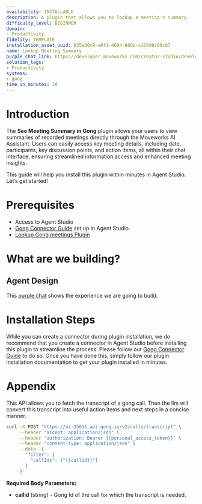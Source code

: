 ```yaml
---
availability: INSTALLABLE
description: A plugin that allows you to lookup a meeting's summary.
difficulty_level: BEGINNER
domain:
- Productivity
fidelity: TEMPLATE
installation_asset_uuid: 635ed0c9-a0f1-4604-880b-c106d9c60c87
name: Lookup Meeting Summary
purple_chat_link: https://developer.moveworks.com/creator-studio/developer-tools/purple-chat?conversation=%7B%22startTimestamp%22%3A%2211%3A43%2BAM%22%2C%22messages%22%3A%5B%7B%22parts%22%3A%5B%7B%22richText%22%3A%22I+want+a+recap+of+my+meetings+last+week.%22%7D%5D%2C%22role%22%3A%22user%22%7D%2C%7B%22parts%22%3A%5B%7B%22richText%22%3A%22Hello%21+Here+are+your+recorded+Gong+meetings%3A%22%7D%2C%7B%22richText%22%3A%22%3Col%3E%5Cn++%3Cli%3ETeam+Sync+-+%5BOct+25%2C+2023%2C+10%3A00+AM%5D%3C%2Fli%3E%5Cn++%3Cli%3EClient+Update+-+%5BOct+24%2C+2023%2C+2%3A00+PM%5D%3C%2Fli%3E%5Cn++%3Cli%3EProject+Kickoff+-+%5BOct+23%2C+2023%2C+3%3A00+PM%5D%3C%2Fli%3E%5Cn%3C%2Fol%3E%5CnPlease+type+the+number+of+the+meeting+you%27d+like+to+get+the+summary+for.%22%7D%5D%2C%22role%22%3A%22assistant%22%7D%2C%7B%22parts%22%3A%5B%7B%22richText%22%3A%22%3Ccode%3E1%3C%2Fcode%3E%22%7D%5D%2C%22role%22%3A%22user%22%7D%2C%7B%22parts%22%3A%5B%7B%22richText%22%3A%22You+selected%3A+%3Cb%3ETeam+Sync%3C%2Fb%3E+-+%5BOct+25%2C+2023%2C+10%3A00+AM%5D+Is+this+correct%3F+%28yes%2Fno%29%22%7D%5D%2C%22role%22%3A%22assistant%22%7D%2C%7B%22parts%22%3A%5B%7B%22richText%22%3A%22%3Ccode%3Eyes%3C%2Fcode%3E%22%7D%5D%2C%22role%22%3A%22user%22%7D%2C%7B%22parts%22%3A%5B%7B%22richText%22%3A%22Great%21+Here+is+the+summary+for+the+%3Cb%3ETeam+Sync%3C%2Fb%3E+meeting%3A%22%7D%2C%7B%22richText%22%3A%22%3Cp%3E%3Cb%3EMeeting+Summary%3A%3C%2Fb%3E%3C%2Fp%3E%5Cn%3Cul%3E%5Cn++%3Cli%3E%3Cb%3EDate+and+Time%3A%3C%2Fb%3E+Oct+25%2C+2023%2C+10%3A00+AM%3C%2Fli%3E%5Cn++%3Cli%3E%3Cb%3EParticipants%3A%3C%2Fb%3E+John%2C+Sara%2C+Amanda%2C+Michael%3C%2Fli%3E%5Cn++%3Cli%3E%3Cb%3EKey+Points+Discussed%3A%3C%2Fb%3E%3Cbr%3E%5Cn++++%3Col%3E%5Cn++++++%3Cli%3EProject+timeline+and+milestone+updates.%3C%2Fli%3E%5Cn++++++%3Cli%3EBudget+proposal+and+allocation+for+the+next+quarter.%3C%2Fli%3E%5Cn++++++%3Cli%3EIdentified+risks+and+mitigation+strategies.%3C%2Fli%3E%5Cn++++++%3Cli%3ERoles+and+responsibilities+for+the+upcoming+sprint.%3C%2Fli%3E%5Cn++++%3C%2Fol%3E%5Cn++%3C%2Fli%3E%5Cn++%3Cli%3E%3Cb%3EAction+Items%3A%3C%2Fb%3E%3Cbr%3E%5Cn++++%3Col%3E%5Cn++++++%3Cli%3EJohn+to+finalize+the+budget+proposal+by+Oct+28%2C+2023.%3C%2Fli%3E%5Cn++++++%3Cli%3ESara+to+prepare+the+draft+presentation+by+Oct+29%2C+2023.%3C%2Fli%3E%5Cn++++++%3Cli%3EAmanda+to+schedule+the+follow-up+meeting+by+Oct+30%2C+2023.%3C%2Fli%3E%5Cn++++%3C%2Fol%3E%5Cn++%3C%2Fli%3E%5Cn%3C%2Ful%3E%22%7D%5D%2C%22role%22%3A%22assistant%22%7D%5D%7D
solution_tags:
- Productivity
systems:
- gong
time_in_minutes: 30
---
```


# Introduction

The **See Meeting Summary in Gong** plugin allows your users to view summaries of recorded meetings directly through the Moveworks AI Assistant. Users can easily access key meeting details, including date, participants, key discussion points, and action items, all within their chat interface, ensuring streamlined information access and enhanced meeting insights.

This guide will help you install this plugin within minutes in Agent Studio. Let’s get started!

# Prerequisites

- Access to Agent Studio
- [Gong Connector Guide](http://developer.moveworks.com/marketplace/package?id=gong&hist=home%2Cbrws#how-to-implement)    set up in Agent Studio.
- [Lookup Gong meetings Plugin](https://developer.moveworks.com/marketplace/plugin?id=gong-view-meetings&hist=home%2Cpkg.gong%2Cbrws)

# What are we building?

## Agent Design

This [purple chat](https://developer.moveworks.com/creator-studio/developer-tools/purple-chat/?conversation=%7B%22startTimestamp%22%3A%2211%3A43%2BAM%22%2C%22messages%22%3A%5B%7B%22parts%22%3A%5B%7B%22richText%22%3A%22I+want+a+recap+of+my+meetings+last+week.%22%7D%5D%2C%22role%22%3A%22user%22%7D%2C%7B%22parts%22%3A%5B%7B%22richText%22%3A%22Hello%21+Here+are+your+recorded+Gong+meetings%3A%22%7D%2C%7B%22richText%22%3A%22%3Col%3E%5Cn++%3Cli%3ETeam+Sync+-+%5BOct+25%2C+2023%2C+10%3A00+AM%5D%3C%2Fli%3E%5Cn++%3Cli%3EClient+Update+-+%5BOct+24%2C+2023%2C+2%3A00+PM%5D%3C%2Fli%3E%5Cn++%3Cli%3EProject+Kickoff+-+%5BOct+23%2C+2023%2C+3%3A00+PM%5D%3C%2Fli%3E%5Cn%3C%2Fol%3E%5CnPlease+type+the+number+of+the+meeting+you%27d+like+to+get+the+summary+for.%22%7D%5D%2C%22role%22%3A%22assistant%22%7D%2C%7B%22parts%22%3A%5B%7B%22richText%22%3A%22%3Ccode%3E1%3C%2Fcode%3E%22%7D%5D%2C%22role%22%3A%22user%22%7D%2C%7B%22parts%22%3A%5B%7B%22richText%22%3A%22You+selected%3A+%3Cb%3ETeam+Sync%3C%2Fb%3E+-+%5BOct+25%2C+2023%2C+10%3A00+AM%5D+Is+this+correct%3F+%28yes%2Fno%29%22%7D%5D%2C%22role%22%3A%22assistant%22%7D%2C%7B%22parts%22%3A%5B%7B%22richText%22%3A%22%3Ccode%3Eyes%3C%2Fcode%3E%22%7D%5D%2C%22role%22%3A%22user%22%7D%2C%7B%22parts%22%3A%5B%7B%22richText%22%3A%22Great%21+Here+is+the+summary+for+the+%3Cb%3ETeam+Sync%3C%2Fb%3E+meeting%3A%22%7D%2C%7B%22richText%22%3A%22%3Cp%3E%3Cb%3EMeeting+Summary%3A%3C%2Fb%3E%3C%2Fp%3E%5Cn%3Cul%3E%5Cn++%3Cli%3E%3Cb%3EDate+and+Time%3A%3C%2Fb%3E+Oct+25%2C+2023%2C+10%3A00+AM%3C%2Fli%3E%5Cn++%3Cli%3E%3Cb%3EParticipants%3A%3C%2Fb%3E+John%2C+Sara%2C+Amanda%2C+Michael%3C%2Fli%3E%5Cn++%3Cli%3E%3Cb%3EKey+Points+Discussed%3A%3C%2Fb%3E%3Cbr%3E%5Cn++++%3Col%3E%5Cn++++++%3Cli%3EProject+timeline+and+milestone+updates.%3C%2Fli%3E%5Cn++++++%3Cli%3EBudget+proposal+and+allocation+for+the+next+quarter.%3C%2Fli%3E%5Cn++++++%3Cli%3EIdentified+risks+and+mitigation+strategies.%3C%2Fli%3E%5Cn++++++%3Cli%3ERoles+and+responsibilities+for+the+upcoming+sprint.%3C%2Fli%3E%5Cn++++%3C%2Fol%3E%5Cn++%3C%2Fli%3E%5Cn++%3Cli%3E%3Cb%3EAction+Items%3A%3C%2Fb%3E%3Cbr%3E%5Cn++++%3Col%3E%5Cn++++++%3Cli%3EJohn+to+finalize+the+budget+proposal+by+Oct+28%2C+2023.%3C%2Fli%3E%5Cn++++++%3Cli%3ESara+to+prepare+the+draft+presentation+by+Oct+29%2C+2023.%3C%2Fli%3E%5Cn++++++%3Cli%3EAmanda+to+schedule+the+follow-up+meeting+by+Oct+30%2C+2023.%3C%2Fli%3E%5Cn++++%3C%2Fol%3E%5Cn++%3C%2Fli%3E%5Cn%3C%2Ful%3E%22%7D%5D%2C%22role%22%3A%22assistant%22%7D%5D%7D) shows the experience we are going to build.

# Installation Steps

While you can create a connector during plugin installation, we do recommend that you create a connector in Agent Studio before installing this plugin to streamline the process. Please follow our [Gong Connector Guide](http://developer.moveworks.com/marketplace/package?id=gong&hist=home%2Cbrws#how-to-implement) to do so. Once you have done this, simply follow our plugin installation documentation to get your plugin installed in minutes.

# Appendix

This API allows you to fetch the transcript of a gong call. Then the llm will convert this transcript into useful action items and next steps in a concise manner.

```bash
curl -X POST "https://us-35031.api.gong.io/v2/calls/transcript" \
     --header "accept: application/json" \
     --header "authorization: Bearer {{personal_access_token}}" \
     --header "content-type: application/json" \
     --data '{
       "filter": {
         "callIds": ["{{callid}}"]
       }
     }'
```

**Required Body Parameters:**

- **callid** (string) - Gong Id of the call for which the transcript is needed.